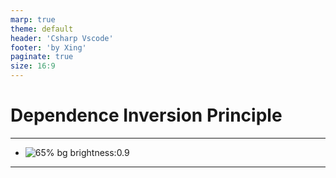 ```yaml
---
marp: true
theme: default
header: 'Csharp Vscode'
footer: 'by Xing'
paginate: true
size: 16:9
---
```


# Dependence Inversion Principle

---

- ![65% bg brightness:0.9](ioc.png)

---
